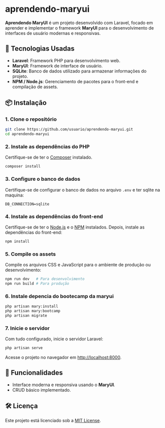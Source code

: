 # aprendendo-maryui

**Aprendendo MaryUI** é um projeto desenvolvido com Laravel, focado em aprender e implementar o framework **MaryUI** para o desenvolvimento de interfaces de usuário modernas e responsivas.

## 🚀 Tecnologias Usadas

- **Laravel**: Framework PHP para desenvolvimento web.
- **MaryUI**: Framework de interface de usuário.
- **SQLite**: Banco de dados utilizado para armazenar informações do projeto.
- **NPM / Node.js**: Gerenciamento de pacotes para o front-end e compilação de assets.

## 📦 Instalação

### 1. Clone o repositório

```bash
git clone https://github.com/usuario/aprendendo-maryui.git
cd aprendendo-maryui
```

### 2. Instale as dependências do PHP

Certifique-se de ter o [Composer](https://getcomposer.org/) instalado.

```bash
composer install
```

### 3. Configure o banco de dados

Certifique-se de configurar o banco de dados no arquivo `.env` e ter sqlite na maquina:

```env
DB_CONNECTION=sqlite
```

### 4. Instale as dependências do front-end

Certifique-se de ter o [Node.js](https://nodejs.org/) e o [NPM](https://www.npmjs.com/) instalados. Depois, instale as dependências do front-end:

```bash
npm install
```

### 5. Compile os assets

Compile os arquivos CSS e JavaScript para o ambiente de produção ou desenvolvimento:

```bash
npm run dev   # Para desenvolvimento
npm run build # Para produção
```
### 6. Instale depencia do bootecamp da maryui


```bash
php artisan mary:install
php artisan mary:bootcamp
php artisan migrate

```


### 7. Inicie o servidor

Com tudo configurado, inicie o servidor Laravel:

```bash
php artisan serve
```

Acesse o projeto no navegador em [http://localhost:8000](http://localhost:8000).

## 📄 Funcionalidades

- Interface moderna e responsiva usando o **MaryUI**.
- CRUD básico implementado.


## 🛠️ Licença

Este projeto está licenciado sob a [MIT License](LICENSE).






